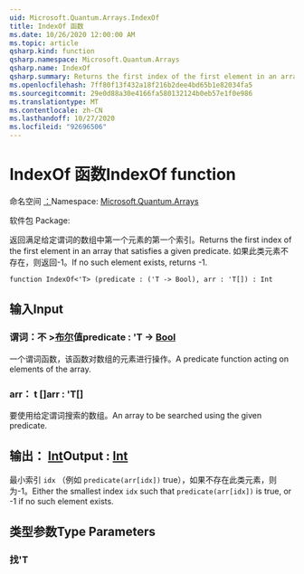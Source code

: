 ```yaml
---
uid: Microsoft.Quantum.Arrays.IndexOf
title: IndexOf 函数
ms.date: 10/26/2020 12:00:00 AM
ms.topic: article
qsharp.kind: function
qsharp.namespace: Microsoft.Quantum.Arrays
qsharp.name: IndexOf
qsharp.summary: Returns the first index of the first element in an array that satisfies a given predicate. If no such element exists, returns -1.
ms.openlocfilehash: 7ff80f13f432a18f216b2dee4bd65b1e82034fa5
ms.sourcegitcommit: 29e0d88a30e4166fa580132124b0eb57e1f0e986
ms.translationtype: MT
ms.contentlocale: zh-CN
ms.lasthandoff: 10/27/2020
ms.locfileid: "92696506"
---
```

# <a name="indexof-function"></a><span data-ttu-id="e9bdc-102">IndexOf 函数</span><span class="sxs-lookup"><span data-stu-id="e9bdc-102">IndexOf function</span></span>

<span data-ttu-id="e9bdc-103">命名空间 [：](xref:Microsoft.Quantum.Arrays)</span><span class="sxs-lookup"><span data-stu-id="e9bdc-103">Namespace: [Microsoft.Quantum.Arrays](xref:Microsoft.Quantum.Arrays)</span></span>

<span data-ttu-id="e9bdc-104">软件包 [](https://nuget.org/packages/)</span><span class="sxs-lookup"><span data-stu-id="e9bdc-104">Package: [](https://nuget.org/packages/)</span></span>


<span data-ttu-id="e9bdc-105">返回满足给定谓词的数组中第一个元素的第一个索引。</span><span class="sxs-lookup"><span data-stu-id="e9bdc-105">Returns the first index of the first element in an array that satisfies a given predicate.</span></span> <span data-ttu-id="e9bdc-106">如果此类元素不存在，则返回-1。</span><span class="sxs-lookup"><span data-stu-id="e9bdc-106">If no such element exists, returns -1.</span></span>

```qsharp
function IndexOf<'T> (predicate : ('T -> Bool), arr : 'T[]) : Int
```


## <a name="input"></a><span data-ttu-id="e9bdc-107">输入</span><span class="sxs-lookup"><span data-stu-id="e9bdc-107">Input</span></span>

### <a name="predicate--t---bool"></a><span data-ttu-id="e9bdc-108">谓词：不 >[布尔](xref:microsoft.quantum.lang-ref.bool)值</span><span class="sxs-lookup"><span data-stu-id="e9bdc-108">predicate : 'T -> [Bool](xref:microsoft.quantum.lang-ref.bool)</span></span>

<span data-ttu-id="e9bdc-109">一个谓词函数，该函数对数组的元素进行操作。</span><span class="sxs-lookup"><span data-stu-id="e9bdc-109">A predicate function acting on elements of the array.</span></span>


### <a name="arr--t"></a><span data-ttu-id="e9bdc-110">arr： t []</span><span class="sxs-lookup"><span data-stu-id="e9bdc-110">arr : 'T[]</span></span>

<span data-ttu-id="e9bdc-111">要使用给定谓词搜索的数组。</span><span class="sxs-lookup"><span data-stu-id="e9bdc-111">An array to be searched using the given predicate.</span></span>



## <a name="output--int"></a><span data-ttu-id="e9bdc-112">输出： [Int](xref:microsoft.quantum.lang-ref.int)</span><span class="sxs-lookup"><span data-stu-id="e9bdc-112">Output : [Int](xref:microsoft.quantum.lang-ref.int)</span></span>

<span data-ttu-id="e9bdc-113">最小索引 `idx` （例如 `predicate(arr[idx])` true），如果不存在此类元素，则为-1。</span><span class="sxs-lookup"><span data-stu-id="e9bdc-113">Either the smallest index `idx` such that `predicate(arr[idx])` is true, or -1 if no such element exists.</span></span>

## <a name="type-parameters"></a><span data-ttu-id="e9bdc-114">类型参数</span><span class="sxs-lookup"><span data-stu-id="e9bdc-114">Type Parameters</span></span>

### <a name="t"></a><span data-ttu-id="e9bdc-115">找</span><span class="sxs-lookup"><span data-stu-id="e9bdc-115">'T</span></span>

